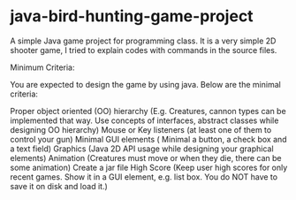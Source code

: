 # java-bird-hunting-game-project
A simple Java game project for programming class.  It is a very simple 2D shooter game, I tried to explain codes with commands in the source files.


Minimum Criteria:

You are expected to design the game by using java. Below are the minimal criteria:

Proper object oriented (OO) hierarchy (E.g. Creatures, cannon types can be implemented that way. Use concepts of interfaces, abstract classes while designing OO hierarchy)
Mouse or Key listeners (at least one of them to control your gun)
Minimal GUI elements ( Minimal a button, a check box and a text field)
Graphics (Java 2D API usage while designing your graphical elements)
Animation (Creatures must move or when they die, there can be some animation)
Create a jar file
High Score (Keep user high scores for only recent games. Show it in a GUI element, e.g. list box. You do NOT have to save it on disk and load it.)
